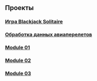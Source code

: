 ## Проекты ##
###  [Игра Blackjack Solitaire ](https://github.com/alazutina/BJS) ###
### [Обработка данных авиаперелетов](https://github.com/alazutina/dswa) ###
### [Module 01](https://github.com/alazutina/Module-01) ###
### [Module 02](https://github.com/alazutina/Module-02) ###
### [Module 03](https://github.com/alazutina/Module-03) ###
